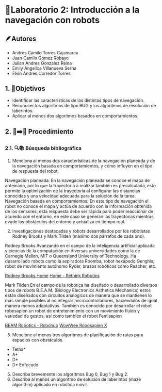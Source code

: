 # 🤖Laboratorio 2: Introducción a la navegación con robots

## 🪶Autores

* Andres Camilo Torres Cajamarca
* Juan Camilo Gomez Robayo
* Julian Andres Gonzalez Reina
* Emily Angelica Villanueva Serna
* Elvin Andres Corredor Torres


## 1. 🏁Objetivos

* Identificar las características de los distintos tipos de navegación.
* Reconocer los algoritmos de tipo BUG y los algoritmos de resolución de laberintos.
* Aplicar al menos dos algoritmos basados en comportamientos.

## 2. 🔧➡️🚀 Procedimiento

### 2.1. 🔍📚 Búsqueda bibliográfica

1. Menciona al menos dos características de la navegación planeada y de la navegación basada en comportamientos, y cómo influyen en el tipo de respuesta del robot.

Navegación planeada: En la navegación planeada se conoce el mapa de antemano, por lo que la trayectoria a realizar también es precalculada, esto permite la optimización de la trayectoria al configurar las distancias conocidas y una velocidad adecuada para la solución de la tarea.
Navegación basada en comportamientos: En este tipo de navegación el robot no conoce el mapa y actúa de acuerdo con la información obtenida de los sensores, esta respuesta debe ser rápida para poder reaccionar de acuerdo con el entorno, en este caso se generan las trayectorias mientras evade los obstáculos del entorno y actualiza en tiempo real.


2. Investigaciones destacadas y robots desarrollados por los robotistas Rodney Brooks y Mark Tilden (máximo dos párrafos de cada uno).

Rodney Brooks
Avanzando en el campo de la inteligencia artificial aplicada y ciencias de la computación en diversas universidades como la de Carnegie Mellon, MIT o Queensland University of Technology. Ha desarrollado robots como la aspiradora Roomba, robot hexápodo Genghis, robot de movimiento autónomo Ryder, brazos robóticos como Reacher, etc.

[Rodney Brooks Home](https://people.csail.mit.edu/brooks/)
[Home - Rethink Robotics](https://rethinkrobotics.com/)


Mark Tilden
En el campo de la robótica ha diseñado o desarrollado diversos tipos de robots B.E.A.M. (Biology Electronics Asthetics Mechanics) estos están diseñados con circuitos analógicos de manera que se mantienen lo mas simple posibles al no integrar microcontroladores, haciendolos de igual manera menos adaptativos. Tambien es conocido por desarrollar el robot robosapien un robot de entretenimiento con un movimiento fluido y variedad de gestos, así como también el robot Femisapien 

[BEAM Robotics - Robohub](https://robohub.org/robots-beam-robotics/)
[WowWee Robosapien X](https://wowwee.com/robosapien-x/)

3. Mencione al menos tres algoritmos de planificación de rutas para espacios con obstáculos.

  - Tetha*
  - A*
  - D*
  - D* Enfocado
  
5. Describa brevemente los algoritmos Bug 0, Bug 1 y Bug 2.
6. Describa al menos un algoritmo de solución de laberintos (maze algorithm) aplicado en robótica móvil.
